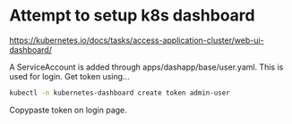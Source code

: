 # Attempt to setup k8s dashboard

<https://kubernetes.io/docs/tasks/access-application-cluster/web-ui-dashboard/>

A ServiceAccount is added through apps/dashapp/base/user.yaml. This is used for login. Get token using...

```sh
kubectl -n kubernetes-dashboard create token admin-user
```

Copypaste token on login page.
